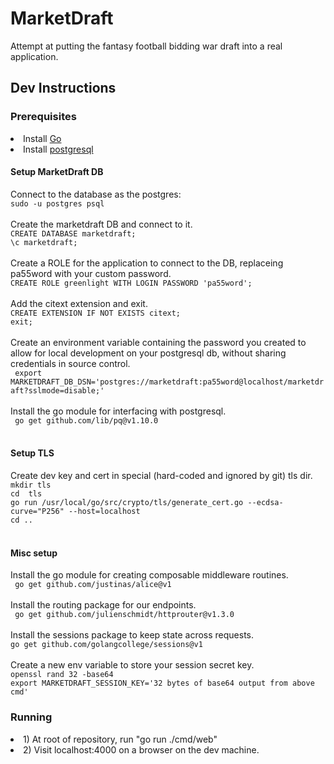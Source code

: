 <h1> MarketDraft </h1>
Attempt at putting the fantasy football bidding war draft into a real application.

<h2>Dev Instructions</h2>
<h3> Prerequisites </h3>
<li> Install <a href = "https://go.dev/doc/install"> Go </a> </li>
<li> Install <a href = "https://www.postgresql.org/"> postgresql </a> </li>
<h4> Setup MarketDraft DB </h4>
Connect to the database as the postgres:<br/>
<code>sudo -u postgres psql</code><br/>
<br/>
Create the marketdraft DB and connect to it. <br/>
<code>CREATE DATABASE marketdraft;</code><br/>
<code>\c marketdraft;</code><br/>
<br/>
Create a ROLE for the application to connect to the DB, replaceing pa55word with your custom password.<br/>
<code>CREATE ROLE greenlight WITH LOGIN PASSWORD 'pa55word';</code><br/>
<br/>
Add the citext extension and exit.<br/>
<code>CREATE EXTENSION IF NOT EXISTS citext;</code><br/>
<code>exit;</code><br/>
<br/>
Create an environment variable containing the password you created to allow for
local development on your postgresql db, without sharing credentials in source
control.<br/>
<code> export MARKETDRAFT_DB_DSN='postgres://marketdraft:pa55word@localhost/marketdraft?sslmode=disable;'</code><br/>
<br/>
Install the go module for interfacing with postgresql.<br/>
<code> go get github.com/lib/pq@v1.10.0 </code><br/>
<br/>
<h4> Setup TLS </h4>
Create dev key and cert in special (hard-coded and ignored by git) tls dir.<br/>
<code>mkdir tls</code><br/>
<code>cd  tls</code><br/>
<code>go run /usr/local/go/src/crypto/tls/generate_cert.go --ecdsa-curve="P256" --host=localhost</code><br/>
<code>cd ..</code><br/>
<br/>
<h4> Misc setup </h4>
Install the go module for creating composable middleware routines.<br/>
<code> go get github.com/justinas/alice@v1 </code><br/>
<br/>
Install the routing package for our endpoints.<br/>
<code> go get github.com/julienschmidt/httprouter@v1.3.0</code><br/>
<br/>
Install the sessions package to keep state across requests.<br/>
<code>go get github.com/golangcollege/sessions@v1</code><br/>
<br/>
Create a new env variable to store your session secret key.<br/>
<code>openssl rand 32 -base64</code><br/>
<code>export MARKETDRAFT_SESSION_KEY='32 bytes of base64 output from above cmd'</code><br/>
<h3> Running </h3>
<li> 1) At root of repository, run "go run ./cmd/web" </li>
<li> 2) Visit localhost:4000 on a browser on the dev machine. </li>
